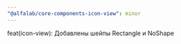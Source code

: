 ```yaml
---
"@alfalab/core-components-icon-view": minor
---
```


feat(icon-view): Добавлены шейпы Rectangle и NoShape
